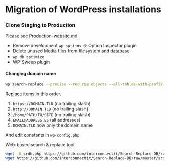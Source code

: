 # Migration of WordPress installations

### Clone Staging to Production

Please see [Production-website.md](https://github.com/szepeviktor/debian-server-tools/blob/master/webserver/Production-website.md#migration)

- Remove development `wp_options` -> Option Inspector plugin
- Delete unused Media files from filesystem and database
- `wp db optimize`
- WP-Sweep plugin

#### Changing domain name

```bash
wp search-replace --precise --recurse-objects --all-tables-with-prefix "OLD" "NEW"
```

Replace items in this order.

1. `https://DOMAIN.TLD` (no trailing slash)
1. `http://DOMAIN.TLD` (no trailing slash)
1. `/home/PATH/TO/SITE` (no trailing slash)
1. `EMAIL@ADDRESS.ES` (all addresses)
1. `DOMAIN.TLD` now only the domain name

And edit constants in `wp-config.php`.

Web-based search & replace tool.

```bash
wget -O srdb.php https://github.com/interconnectit/Search-Replace-DB/raw/master/index.php
wget https://github.com/interconnectit/Search-Replace-DB/raw/master/srdb.class.php
```
